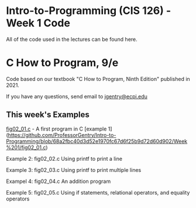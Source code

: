 # Intro-to-Programming (CIS 126) - Week 1 Code
All of the code used in the lectures can be found here.

# C How to Program, 9/e
Code based on our textbook "C How to Program, Ninth Edition" published in 2021.

If you have any questions, send email to jgentry@ecpi.edu

## This week's Examples
[fig02_01.c](https://github.com/ProfessorGentry/Intro-to-Programming/blob/68a2fbc40d3d52e1970fc67d6f25b9d72d60d902/Week%201/fig02_01.c) - A first program in C
[example 1] (https://github.com/ProfessorGentry/Intro-to-Programming/blob/68a2fbc40d3d52e1970fc67d6f25b9d72d60d902/Week%201/fig02_01.c)

Example 2: fig02_02.c Using printf to print a line

Example 3: fig02_03.c Using printf to print multiple lines

Exampel 4: fig02_04.c An addition program

Example 5: fig02_05.c Using if statements, relational operators, and equality operators

